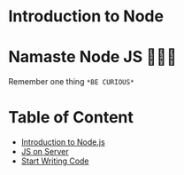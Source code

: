 # Introduction to Node

# **Namaste Node JS 🚀🚀🚀**

Remember one thing `*BE CURIOUS*`

# Table of Content
- [Introduction to Node.js](./Episode%201%20to%203/inroductionToNodejs.md)
- [JS on Server](./Episode%201%20to%203/jsOnServer.md)
- [Start Writing Code](./Episode%201%20to%203/startWritingCode.md)
